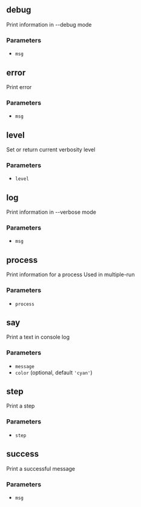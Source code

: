 <!-- Generated by documentation.js. Update this documentation by updating the source code. -->

## debug

Print information in --debug mode

### Parameters

-   `msg`  

## error

Print error

### Parameters

-   `msg`  

## level

Set or return current verbosity level

### Parameters

-   `level`  

## log

Print information in --verbose mode

### Parameters

-   `msg`  

## process

Print information for a process
Used in multiple-run

### Parameters

-   `process`  

## say

Print a text in console log

### Parameters

-   `message`  
-   `color`   (optional, default `'cyan'`)

## step

Print a step

### Parameters

-   `step`  

## success

Print a successful message

### Parameters

-   `msg`  
